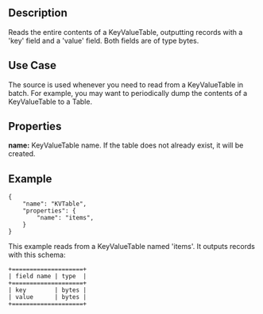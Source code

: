 Description
-----------

Reads the entire contents of a KeyValueTable, outputting records with a 'key' field and a
'value' field. Both fields are of type bytes.

Use Case
--------

The source is used whenever you need to read from a KeyValueTable in batch. For example,
you may want to periodically dump the contents of a KeyValueTable to a Table.

Properties
----------

**name:** KeyValueTable name. If the table does not already exist, it will be created.

Example
-------

    {
        "name": "KVTable",
        "properties": {
            "name": "items",
        }
    }

This example reads from a KeyValueTable named 'items'. It outputs records with this schema:

    +====================+
    | field name | type  |
    +====================+
    | key        | bytes |
    | value      | bytes |
    +====================+

